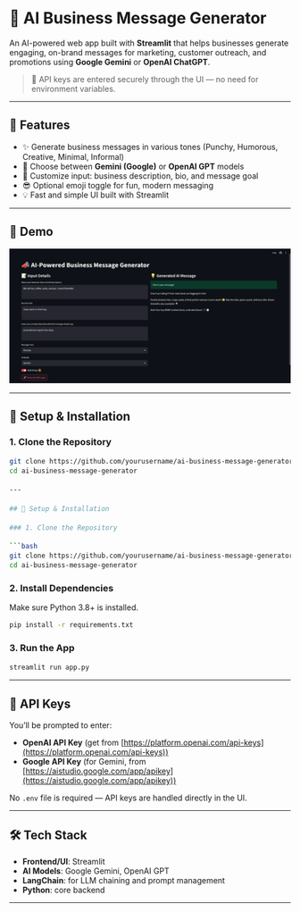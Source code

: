 # 📣 AI Business Message Generator

An AI-powered web app built with **Streamlit** that helps businesses generate engaging, on-brand messages for marketing, customer outreach, and promotions using **Google Gemini** or **OpenAI ChatGPT**.

> 🔑 API keys are entered securely through the UI — no need for environment variables.

---

## 🚀 Features

- ✨ Generate business messages in various tones (Punchy, Humorous, Creative, Minimal, Informal)
- 🤖 Choose between **Gemini (Google)** or **OpenAI GPT** models
- 📝 Customize input: business description, bio, and message goal
- 😎 Optional emoji toggle for fun, modern messaging
- 💡 Fast and simple UI built with Streamlit

---

## 📸 Demo

![Demo Screenshot](ai-business-message-generator_demo.png) 

---

## 🔧 Setup & Installation

### 1. Clone the Repository

```bash
git clone https://github.com/yourusername/ai-business-message-generator.git
cd ai-business-message-generator

---

## 🔧 Setup & Installation

### 1. Clone the Repository

```bash
git clone https://github.com/yourusername/ai-business-message-generator.git
cd ai-business-message-generator
````

### 2. Install Dependencies

Make sure Python 3.8+ is installed.

```bash
pip install -r requirements.txt
```

### 3. Run the App

```bash
streamlit run app.py
```
---

## 🔐 API Keys

You’ll be prompted to enter:

* **OpenAI API Key** (get from [https://platform.openai.com/api-keys](https://platform.openai.com/api-keys))
* **Google API Key** (for Gemini, from [https://aistudio.google.com/app/apikey](https://aistudio.google.com/app/apikey))

No `.env` file is required — API keys are handled directly in the UI.

---


## 🛠 Tech Stack

* **Frontend/UI**: Streamlit
* **AI Models**: Google Gemini, OpenAI GPT
* **LangChain**: for LLM chaining and prompt management
* **Python**: core backend

---
